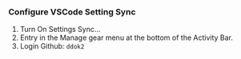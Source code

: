 ### Configure VSCode Setting Sync

1. Turn On Settings Sync... 
2. Entry in the Manage gear menu at the bottom of the Activity Bar.
3. Login Github: `ddok2`

